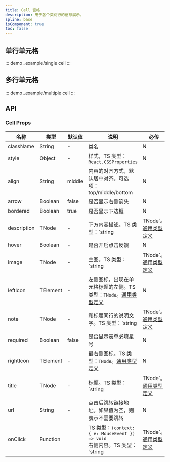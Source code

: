 ```yaml
---
title: Cell 宫格
description: 用于各个类别行的信息展示。
spline: base
isComponent: true
toc: false
---
```


## 单行单元格

::: demo _example/single cell
:::

## 多行单元格

::: demo _example/multiple cell
:::

## API
### Cell Props

名称 | 类型 | 默认值 | 说明 | 必传
-- | -- | -- | -- | --
className | String | - | 类名 | N
style | Object | - | 样式，TS 类型：`React.CSSProperties` | N
align | String | middle | 内容的对齐方式，默认居中对齐。可选项：top/middle/bottom | N
arrow | Boolean | false | 是否显示右侧箭头 | N
bordered | Boolean | true | 是否显示下边框 | N
description | TNode | - | 下方内容描述。TS 类型：`string | TNode`。[通用类型定义](https://github.com/TDesignOteam/tdesign-mobile-react/blob/develop/src/common.ts) | N
hover | Boolean | - | 是否开启点击反馈 | N
image | TNode | - | 主图。TS 类型：`string | TNode`。[通用类型定义](https://github.com/TDesignOteam/tdesign-mobile-react/blob/develop/src/common.ts) | N
leftIcon | TElement | - | 左侧图标，出现在单元格标题的左侧。TS 类型：`TNode`。[通用类型定义](https://github.com/TDesignOteam/tdesign-mobile-react/blob/develop/src/common.ts) | N
note | TNode | - | 和标题同行的说明文字。TS 类型：`string | TNode`。[通用类型定义](https://github.com/TDesignOteam/tdesign-mobile-react/blob/develop/src/common.ts) | N
required | Boolean | false | 是否显示表单必填星号 | N
rightIcon | TElement | - | 最右侧图标。TS 类型：`TNode`。[通用类型定义](https://github.com/TDesignOteam/tdesign-mobile-react/blob/develop/src/common.ts) | N
title | TNode | - | 标题。TS 类型：`string | TNode`。[通用类型定义](https://github.com/TDesignOteam/tdesign-mobile-react/blob/develop/src/common.ts) | N
url | String | - | 点击后跳转链接地址。如果值为空，则表示不需要跳转 | N
onClick | Function |  | TS 类型：`(context: { e: MouseEvent }) => void`<br/>右侧内容。TS 类型：`string | TNode`。[通用类型定义](https://github.com/TDesignOteam/tdesign-mobile-react/blob/develop/src/common.ts) | N
